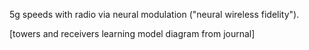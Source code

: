 5g speeds with radio via neural modulation ("neural wireless fidelity"). 

[towers and receivers learning model diagram from journal]
